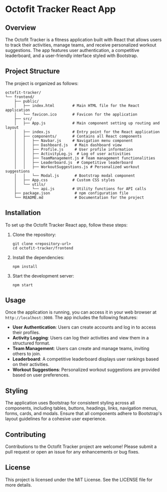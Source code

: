 # Octofit Tracker React App

## Overview
The Octofit Tracker is a fitness application built with React that allows users to track their activities, manage teams, and receive personalized workout suggestions. The app features user authentication, a competitive leaderboard, and a user-friendly interface styled with Bootstrap.

## Project Structure
The project is organized as follows:

```
octofit-tracker/
└── frontend/
    ├── public/
    │   ├── index.html        # Main HTML file for the React application
    │   └── favicon.ico       # Favicon for the application
    ├── src/
    │   ├── App.js            # Main component setting up routing and layout
    │   ├── index.js          # Entry point for the React application
    │   ├── components/       # Contains all React components
    │   │   ├── Navbar.js     # Navigation menu component
    │   │   ├── Dashboard.js   # Main dashboard view
    │   │   ├── Profile.js     # User profile information
    │   │   ├── ActivityLog.js  # Log of user activities
    │   │   ├── TeamManagement.js # Team management functionalities
    │   │   ├── Leaderboard.js  # Competitive leaderboard
    │   │   ├── WorkoutSuggestions.js # Personalized workout suggestions
    │   │   └── Modal.js       # Bootstrap modal component
    │   ├── App.css           # Custom CSS styles
    │   └── utils/
    │       └── api.js        # Utility functions for API calls
    ├── package.json           # npm configuration file
    └── README.md              # Documentation for the project
```

## Installation
To set up the Octofit Tracker React app, follow these steps:

1. Clone the repository:
   ```
   git clone <repository-url>
   cd octofit-tracker/frontend
   ```

2. Install the dependencies:
   ```
   npm install
   ```

3. Start the development server:
   ```
   npm start
   ```

## Usage
Once the application is running, you can access it in your web browser at `http://localhost:3000`. The app includes the following features:

- **User Authentication**: Users can create accounts and log in to access their profiles.
- **Activity Logging**: Users can log their activities and view them in a structured format.
- **Team Management**: Users can create and manage teams, inviting others to join.
- **Leaderboard**: A competitive leaderboard displays user rankings based on their activities.
- **Workout Suggestions**: Personalized workout suggestions are provided based on user preferences.

## Styling
The application uses Bootstrap for consistent styling across all components, including tables, buttons, headings, links, navigation menus, forms, cards, and modals. Ensure that all components adhere to Bootstrap's layout guidelines for a cohesive user experience.

## Contributing
Contributions to the Octofit Tracker project are welcome! Please submit a pull request or open an issue for any enhancements or bug fixes.

## License
This project is licensed under the MIT License. See the LICENSE file for more details.